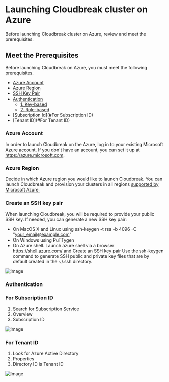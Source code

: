 # Launching Cloudbreak cluster on Azure
Before launching Cloudbreak cluster on Azure, review and meet the prerequisites.

## Meet the Prerequisites
Before launching Cloudbreak on Azure, you must meet the following prerequisites.

 - [Azure Account](#azure-account)
 - [Azure Region](#azure-region)
 - [SSH Key Pair](#create-an-ssh-key-pair)
 - [Authentication](#authentication)
     - [1. Key-based](#1-key-based)
     - [2. Role-based](#2-role-based)
 - [Subscription Id](#For Subscription ID)
 - [Tenant ID](#For Tenant ID)

### Azure Account
In order to launch Cloudbreak on the Azure, log in to your existing Microsoft Azure account. If you don't have an account, you can set it up at https://azure.microsoft.com.

### Azure Region
Decide in which Azure region you would like to launch Cloudbreak. You can launch Cloudbreak and provision your clusters in all regions [supported by Microsoft Azure.](https://azure.microsoft.com/en-us/global-infrastructure/regions/)

### Create an SSH key pair
When launching Cloudbreak, you will be required to provide your public SSH key. If needed, you can generate a new SSH key pair:

  - On MacOS X and Linux using ssh-keygen -t rsa -b 4096 -C "your_email@example.com"
  - On Windows using PuTTygen
  - On Azure shell. Launch azure shell via a browser https://shell.azure.com/ and Create an SSH key pair
    Use the ssh-keygen command to generate SSH public and private key files that are by default created in the ~/.ssh directory.
    
![Image](https://github.com/purn1mak/HadoopSummitCloudbreak/blob/master/azure_key.png)


### Authentication


### For Subscription ID
1. Search for Subscription Service
2. Overview
3. Subscription ID

![Image](https://github.com/purn1mak/HadoopSummitCloudbreak/blob/master/AzureSubscriptionID.png)

### For Tenant ID
1. Look for Azure Active Directory
2. Properties
3. Directory ID is Tenant ID

![Image](https://github.com/purn1mak/HadoopSummitCloudbreak/blob/master/AzureTenantId.png)
